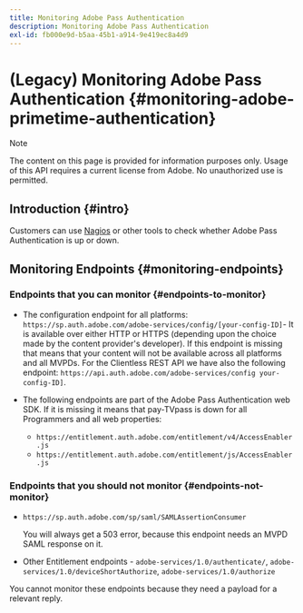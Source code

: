 ```yaml
---
title: Monitoring Adobe Pass Authentication
description: Monitoring Adobe Pass Authentication
exl-id: fb000e9d-b5aa-45b1-a914-9e419ec8a4d9
---
```

# (Legacy) Monitoring Adobe Pass Authentication {#monitoring-adobe-primetime-authentication}

>[!NOTE]
>
>The content on this page is provided for information purposes only. Usage of this API requires a current license from Adobe. No unauthorized use is permitted.

## Introduction {#intro}

Customers can use [Nagios](http://www.nagios.org) or other tools to check whether Adobe Pass Authentication is up or down. 

## Monitoring Endpoints {#monitoring-endpoints}

### Endpoints that you can monitor {#endpoints-to-monitor}

*   The configuration endpoint for all platforms: `https://sp.auth.adobe.com/adobe-services/config/[your-config-ID]`- It is available over either HTTP or HTTPS (depending upon the choice made by the content provider's developer). If this endpoint is missing that means that your content will not be available across all platforms and all MVPDs. For the Clientless REST API we have also the following endpoint:  `https://api.auth.adobe.com/adobe-services/config your-config-ID]`.

*   The following endpoints are part of the Adobe Pass Authentication web SDK.  If it is missing it means that pay-TVpass is down for all Programmers and all web properties:
    
    * `https://entitlement.auth.adobe.com/entitlement/v4/AccessEnabler.js`
    * `https://entitlement.auth.adobe.com/entitlement/js/AccessEnabler.js`

 
### Endpoints that you should not monitor {#endpoints-not-monitor}

*   `https://sp.auth.adobe.com/sp/saml/SAMLAssertionConsumer`

    You will always get a 503 error, because this endpoint needs an MVPD SAML response on it.

*   Other Entitlement endpoints - `adobe-services/1.0/authenticate/`, `adobe-services/1.0/deviceShortAuthorize`, `adobe-services/1.0/authorize`

You cannot monitor these endpoints because they need a payload for a relevant reply.
